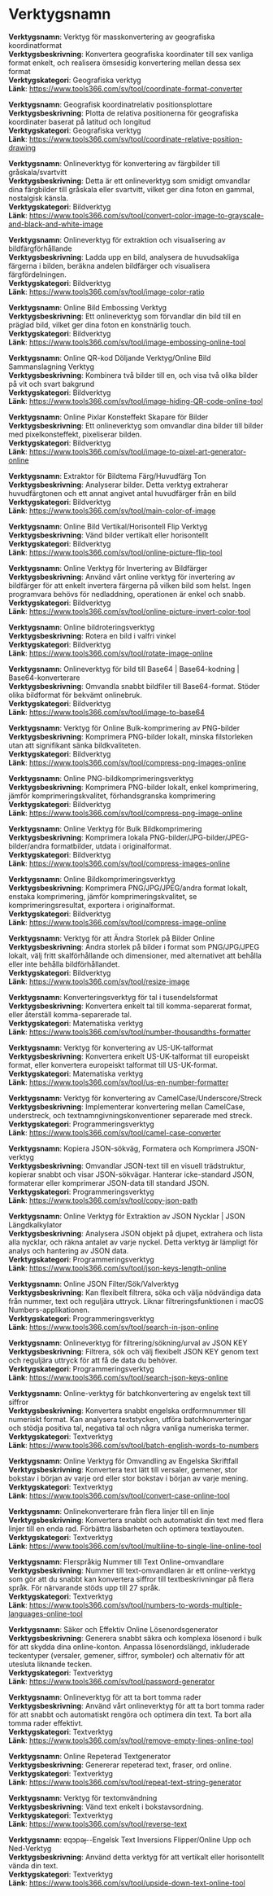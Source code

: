 # Verktygsnamn

**Verktygsnamn**: Verktyg för masskonvertering av geografiska koordinatformat  
**Verktygsbeskrivning**: Konvertera geografiska koordinater till sex vanliga format enkelt, och realisera ömsesidig konvertering mellan dessa sex format  
**Verktygskategori**: Geografiska verktyg  
**Länk**: https://www.tools366.com/sv/tool/coordinate-format-converter


**Verktygsnamn**: Geografisk koordinatrelativ positionsplottare  
**Verktygsbeskrivning**: Plotta de relativa positionerna för geografiska koordinater baserat på latitud och longitud  
**Verktygskategori**: Geografiska verktyg  
**Länk**: https://www.tools366.com/sv/tool/coordinate-relative-position-drawing


**Verktygsnamn**: Onlineverktyg för konvertering av färgbilder till gråskala/svartvitt  
**Verktygsbeskrivning**: Detta är ett onlineverktyg som smidigt omvandlar dina färgbilder till gråskala eller svartvitt, vilket ger dina foton en gammal, nostalgisk känsla.  
**Verktygskategori**: Bildverktyg  
**Länk**: https://www.tools366.com/sv/tool/convert-color-image-to-grayscale-and-black-and-white-image


**Verktygsnamn**: Onlineverktyg för extraktion och visualisering av bildfärgförhållande  
**Verktygsbeskrivning**: Ladda upp en bild, analysera de huvudsakliga färgerna i bilden, beräkna andelen bildfärger och visualisera färgfördelningen.  
**Verktygskategori**: Bildverktyg  
**Länk**: https://www.tools366.com/sv/tool/image-color-ratio


**Verktygsnamn**: Online Bild Embossing Verktyg  
**Verktygsbeskrivning**: Ett onlineverktyg som förvandlar din bild till en präglad bild, vilket ger dina foton en konstnärlig touch.  
**Verktygskategori**: Bildverktyg  
**Länk**: https://www.tools366.com/sv/tool/image-embossing-online-tool


**Verktygsnamn**: Online QR-kod Döljande Verktyg/Online Bild Sammanslagning Verktyg  
**Verktygsbeskrivning**: Kombinera två bilder till en, och visa två olika bilder på vit och svart bakgrund  
**Verktygskategori**: Bildverktyg  
**Länk**: https://www.tools366.com/sv/tool/image-hiding-QR-code-online-tool


**Verktygsnamn**: Online Pixlar Konsteffekt Skapare för Bilder  
**Verktygsbeskrivning**: Ett onlineverktyg som omvandlar dina bilder till bilder med pixelkonsteffekt, pixeliserar bilden.  
**Verktygskategori**: Bildverktyg  
**Länk**: https://www.tools366.com/sv/tool/image-to-pixel-art-generator-online


**Verktygsnamn**: Extraktor för Bildtema Färg/Huvudfärg Ton  
**Verktygsbeskrivning**: Analyserar bilder. Detta verktyg extraherar huvudfärgtonen och ett annat angivet antal huvudfärger från en bild  
**Verktygskategori**: Bildverktyg  
**Länk**: https://www.tools366.com/sv/tool/main-color-of-image


**Verktygsnamn**: Online Bild Vertikal/Horisontell Flip Verktyg  
**Verktygsbeskrivning**: Vänd bilder vertikalt eller horisontellt  
**Verktygskategori**: Bildverktyg  
**Länk**: https://www.tools366.com/sv/tool/online-picture-flip-tool


**Verktygsnamn**: Online Verktyg för Invertering av Bildfärger  
**Verktygsbeskrivning**: Använd vårt online verktyg för invertering av bildfärger för att enkelt invertera färgerna på vilken bild som helst. Ingen programvara behövs för nedladdning, operationen är enkel och snabb.  
**Verktygskategori**: Bildverktyg  
**Länk**: https://www.tools366.com/sv/tool/online-picture-invert-color-tool


**Verktygsnamn**: Online bildroteringsverktyg  
**Verktygsbeskrivning**: Rotera en bild i valfri vinkel  
**Verktygskategori**: Bildverktyg  
**Länk**: https://www.tools366.com/sv/tool/rotate-image-online


**Verktygsnamn**: Onlineverktyg för bild till Base64 | Base64-kodning | Base64-konverterare  
**Verktygsbeskrivning**: Omvandla snabbt bildfiler till Base64-format. Stöder olika bildformat för bekvämt onlinebruk.  
**Verktygskategori**: Bildverktyg  
**Länk**: https://www.tools366.com/sv/tool/image-to-base64


**Verktygsnamn**: Verktyg för Online Bulk-komprimering av PNG-bilder  
**Verktygsbeskrivning**: Komprimera PNG-bilder lokalt, minska filstorleken utan att signifikant sänka bildkvaliteten.  
**Verktygskategori**: Bildverktyg  
**Länk**: https://www.tools366.com/sv/tool/compress-png-images-online


**Verktygsnamn**: Online PNG-bildkomprimeringsverktyg  
**Verktygsbeskrivning**: Komprimera PNG-bilder lokalt, enkel komprimering, jämför komprimeringskvalitet, förhandsgranska komprimering  
**Verktygskategori**: Bildverktyg  
**Länk**: https://www.tools366.com/sv/tool/compress-png-image-online


**Verktygsnamn**: Online Verktyg för Bulk Bildkomprimering  
**Verktygsbeskrivning**: Komprimera lokala PNG-bilder/JPG-bilder/JPEG-bilder/andra formatbilder, utdata i originalformat.  
**Verktygskategori**: Bildverktyg  
**Länk**: https://www.tools366.com/sv/tool/compress-images-online


**Verktygsnamn**: Online Bildkomprimeringsverktyg  
**Verktygsbeskrivning**: Komprimera PNG/JPG/JPEG/andra format lokalt, enstaka komprimering, jämför komprimeringskvalitet, se komprimeringsresultat, exportera i originalformat.  
**Verktygskategori**: Bildverktyg  
**Länk**: https://www.tools366.com/sv/tool/compress-image-online


**Verktygsnamn**: Verktyg för att Ändra Storlek på Bilder Online  
**Verktygsbeskrivning**: Ändra storlek på bilder i format som PNG/JPG/JPEG lokalt, välj fritt skalförhållande och dimensioner, med alternativet att behålla eller inte behålla bildförhållandet.  
**Verktygskategori**: Bildverktyg  
**Länk**: https://www.tools366.com/sv/tool/resize-image


**Verktygsnamn**: Konverteringsverktyg för tal i tusendelsformat  
**Verktygsbeskrivning**: Konvertera enkelt tal till komma-separerat format, eller återställ komma-separerade tal.  
**Verktygskategori**: Matematiska verktyg  
**Länk**: https://www.tools366.com/sv/tool/number-thousandths-formatter


**Verktygsnamn**: Verktyg för konvertering av US-UK-talformat  
**Verktygsbeskrivning**: Konvertera enkelt US-UK-talformat till europeiskt format, eller konvertera europeiskt talformat till US-UK-format.  
**Verktygskategori**: Matematiska verktyg  
**Länk**: https://www.tools366.com/sv/tool/us-en-number-formatter


**Verktygsnamn**: Verktyg för konvertering av CamelCase/Underscore/Streck  
**Verktygsbeskrivning**: Implementerar konvertering mellan CamelCase, understreck, och textnamngivningskonventioner separerade med streck.  
**Verktygskategori**: Programmeringsverktyg  
**Länk**: https://www.tools366.com/sv/tool/camel-case-converter


**Verktygsnamn**: Kopiera JSON-sökväg, Formatera och Komprimera JSON-verktyg  
**Verktygsbeskrivning**: Omvandlar JSON-text till en visuell trädstruktur, kopierar snabbt och visar JSON-sökvägar. Hanterar icke-standard JSON, formaterar eller komprimerar JSON-data till standard JSON.  
**Verktygskategori**: Programmeringsverktyg  
**Länk**: https://www.tools366.com/sv/tool/copy-json-path


**Verktygsnamn**: Online Verktyg för Extraktion av JSON Nycklar | JSON Längdkalkylator  
**Verktygsbeskrivning**: Analysera JSON objekt på djupet, extrahera och lista alla nycklar, och räkna antalet av varje nyckel. Detta verktyg är lämpligt för analys och hantering av JSON data.  
**Verktygskategori**: Programmeringsverktyg  
**Länk**: https://www.tools366.com/sv/tool/json-keys-length-online


**Verktygsnamn**: Online JSON Filter/Sök/Valverktyg  
**Verktygsbeskrivning**: Kan flexibelt filtrera, söka och välja nödvändiga data från nummer, text och reguljära uttryck. Liknar filtreringsfunktionen i macOS Numbers-applikationen.  
**Verktygskategori**: Programmeringsverktyg  
**Länk**: https://www.tools366.com/sv/tool/search-in-json-online


**Verktygsnamn**: Onlineverktyg för filtrering/sökning/urval av JSON KEY  
**Verktygsbeskrivning**: Filtrera, sök och välj flexibelt JSON KEY genom text och reguljära uttryck för att få de data du behöver.  
**Verktygskategori**: Programmeringsverktyg  
**Länk**: https://www.tools366.com/sv/tool/search-json-keys-online


**Verktygsnamn**: Online-verktyg för batchkonvertering av engelsk text till siffror  
**Verktygsbeskrivning**: Konvertera snabbt engelska ordformnummer till numeriskt format. Kan analysera textstycken, utföra batchkonverteringar och stödja positiva tal, negativa tal och några vanliga numeriska termer.  
**Verktygskategori**: Textverktyg  
**Länk**: https://www.tools366.com/sv/tool/batch-english-words-to-numbers


**Verktygsnamn**: Online Verktyg för Omvandling av Engelska Skriftfall  
**Verktygsbeskrivning**: Konvertera text lätt till versaler, gemener, stor bokstav i början av varje ord eller stor bokstav i början av varje mening.  
**Verktygskategori**: Textverktyg  
**Länk**: https://www.tools366.com/sv/tool/convert-case-online-tool


**Verktygsnamn**: Onlinekonverterare från flera linjer till en linje  
**Verktygsbeskrivning**: Konvertera snabbt och automatiskt din text med flera linjer till en enda rad. Förbättra läsbarheten och optimera textlayouten.  
**Verktygskategori**: Textverktyg  
**Länk**: https://www.tools366.com/sv/tool/multiline-to-single-line-online-tool


**Verktygsnamn**: Flerspråkig Nummer till Text Online-omvandlare  
**Verktygsbeskrivning**: Nummer till text-omvandlaren är ett online-verktyg som gör att du snabbt kan konvertera siffror till textbeskrivningar på flera språk. För närvarande stöds upp till 27 språk.  
**Verktygskategori**: Textverktyg  
**Länk**: https://www.tools366.com/sv/tool/numbers-to-words-multiple-languages-online-tool


**Verktygsnamn**: Säker och Effektiv Online Lösenordsgenerator  
**Verktygsbeskrivning**: Generera snabbt säkra och komplexa lösenord i bulk för att skydda dina online-konton. Anpassa lösenordslängd, inkluderade teckentyper (versaler, gemener, siffror, symboler) och alternativ för att utesluta liknande tecken.  
**Verktygskategori**: Textverktyg  
**Länk**: https://www.tools366.com/sv/tool/password-generator


**Verktygsnamn**: Onlineverktyg för att ta bort tomma rader  
**Verktygsbeskrivning**: Använd vårt onlineverktyg för att ta bort tomma rader för att snabbt och automatiskt rengöra och optimera din text. Ta bort alla tomma rader effektivt.  
**Verktygskategori**: Textverktyg  
**Länk**: https://www.tools366.com/sv/tool/remove-empty-lines-online-tool


**Verktygsnamn**: Online Repeterad Textgenerator  
**Verktygsbeskrivning**: Genererar repeterad text, fraser, ord online.  
**Verktygskategori**: Textverktyg  
**Länk**: https://www.tools366.com/sv/tool/repeat-text-string-generator


**Verktygsnamn**: Verktyg för textomvändning  
**Verktygsbeskrivning**: Vänd text enkelt i bokstavsordning.  
**Verktygskategori**: Textverktyg  
**Länk**: https://www.tools366.com/sv/tool/reverse-text


**Verktygsnamn**: ɐqɔpǝɟ--Engelsk Text Inversions Flipper/Online Upp och Ned-Verktyg  
**Verktygsbeskrivning**: Använd detta verktyg för att vertikalt eller horisontellt vända din text.  
**Verktygskategori**: Textverktyg  
**Länk**: https://www.tools366.com/sv/tool/upside-down-text-online-tool


